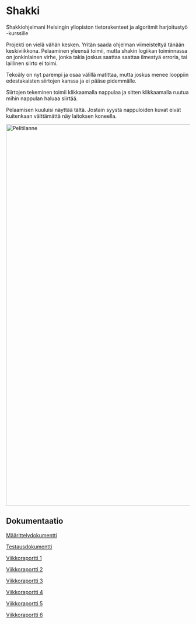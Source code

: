 # Shakki
Shakkiohjelmani Helsingin yliopiston tietorakenteet ja algoritmit harjoitustyö -kurssille

Projekti on vielä vähän kesken. Yritän saada ohjelman viimeisteltyä tänään keskiviikkona. Pelaaminen yleensä toimii, mutta shakin logiikan toiminnassa on jonkinlainen virhe, jonka takia joskus saattaa saattaa ilmestyä erroria, tai laillinen siirto ei toimi.

Tekoäly on nyt parempi ja osaa välillä matittaa, mutta joskus menee looppiin edestakaisten siirtojen kanssa ja ei pääse pidemmälle.

Siirtojen tekeminen toimii klikkaamalla nappulaa ja sitten klikkaamalla ruutua mihin nappulan haluaa siirtää.

Pelaamisen kuuluisi näyttää tältä. Jostain syystä nappuloiden kuvat eivät kuitenkaan välttämättä näy laitoksen koneella.

<img width="1042" alt="Pelitilanne" src="https://user-images.githubusercontent.com/80990021/194730212-91bc7e97-7450-44c2-af15-a2efe31ae019.png">


## Dokumentaatio
[Määrittelydokumentti](https://github.com/Saukka/Shakki/blob/main/dokumentaatio/M%C3%A4%C3%A4rittelydokumentti.md)

[Testausdokumentti](https://github.com/Saukka/Shakki/blob/main/dokumentaatio/Testaus.md)

[Viikkoraportti 1](https://github.com/Saukka/Shakki/blob/main/dokumentaatio/Viikkoraportti%201.md)

[Viikkoraportti 2](https://github.com/Saukka/Shakki/blob/main/dokumentaatio/Viikkoraportti%202.md)

[Viikkoraportti 3](https://github.com/Saukka/Shakki/blob/main/dokumentaatio/Viikkoraportti%203.md)

[Viikkoraportti 4](https://github.com/Saukka/Shakki/blob/main/dokumentaatio/Viikkoraportti%204.md)

[Viikkoraportti 5](https://github.com/Saukka/Shakki/blob/main/dokumentaatio/Viikkoraportti%205.md)

[Viikkoraportti 6](https://github.com/Saukka/Shakki/blob/main/dokumentaatio/Viikkoraportti%206.md)
